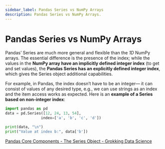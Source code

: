 ```yaml
---
sidebar_label: Pandas Series vs NumPy Arrays
description: Pandas Series vs NumPy Arrays.
---
```


# Pandas Series vs NumPy Arrays

Pandas’ Series are much more general and flexible than the _1D_ NumPy arrays. The essential difference is the presence of the index; while the values in the **NumPy array have an implicitly defined integer index** (to get and set values), the **Pandas Series has an explicitly defined integer index**, which gives the Series object additional capabilities.

For example, in Pandas, the index doesn’t have to be an integer— it can consist of values of any desired type, e.g., we can use strings as an index and the item access works as expected. Here is an **example of a Series based on non-integer index**:

```py
import pandas as pd 
data = pd.Series([12, 24, 13, 54], 
                index=['a', 'b', 'c', 'd'])

print(data, "\n")
print("Value at index b:", data['b'])
```

[Pandas Core Components - The Series Object - Grokking Data Science](https://www.educative.io/courses/grokking-data-science/mENEWlEA2MG)